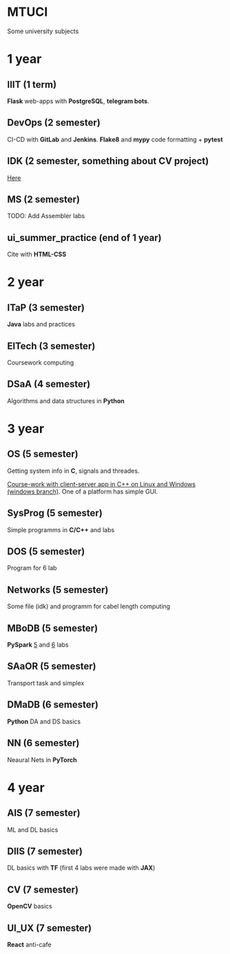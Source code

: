 # MTUCI
Some university subjects

# 1 year

## IIIT (1 term)
<b>Flask</b> web-apps with <b>PostgreSQL</b>, <b>telegram bots</b>.

## DevOps (2 semester)
CI-CD with <b>GitLab</b> and <b>Jenkins</b>. <b>Flake8</b> and <b>mypy</b> code formatting + <b>pytest</b>

## IDK (2 semester, something about CV project)
[Here](https://github.com/Tomas542/DeepSort)

## MS (2 semester)
TODO: Add Assembler labs

## ui_summer_practice (end of 1 year)
Cite with <b>HTML-CSS</b>

# 2 year

## ITaP (3 semester)
<b>Java</b> labs and practices

## ElTech (3 semester)
Coursework computing

## DSaA (4 semester)
Algorithms and data structures in <b>Python</b>

# 3 year

## OS (5 semester)
Getting system info in <b>C</b>, signals and threades.

[Course-work with client-server app in C++ on Linux and Windows (windows branch)](https://github.com/Tomas542/client_server/tree/main). One of a platform has simple GUI.

## SysProg (5 semester)
Simple programms in <b>C/C++</b> and labs

## DOS (5 semester)
Program for 6 lab

## Networks (5 semester)
Some file (idk) and programm for cabel length computing

## MBoDB (5 semester)
<b>PySpark</b> [5](https://www.kaggle.com/code/tomas245/pyspark-rdd) and [6](https://www.kaggle.com/code/tomas245/pyspark-ml) labs 

## SAaOR (5 semester)
Transport task and simplex

## DMaDB (6 semester)
<b>Python</b> DA and DS basics

## NN (6 semester)
Neaural Nets in <b>PyTorch</b>

# 4 year

## AIS (7 semester)
ML and DL basics

## DIIS (7 semester)
DL basics with <b>TF</b> (first 4 labs were made with <b>JAX</b>)

## CV (7 semester)
<b>OpenCV</b> basics

## UI_UX (7 semester)
<b>React</b> anti-cafe
